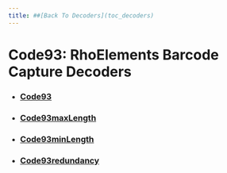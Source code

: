 ```yaml
---
title: ##[Back To Decoders](toc_decoders)
---
```

Code93: RhoElements Barcode Capture Decoders
===

* ### [Code93](code93)

* ### [Code93maxLength](Code93MaxLength)

* ### [Code93minLength](Code93MinLength)

* ### [Code93redundancy](Code93Redundancy)

